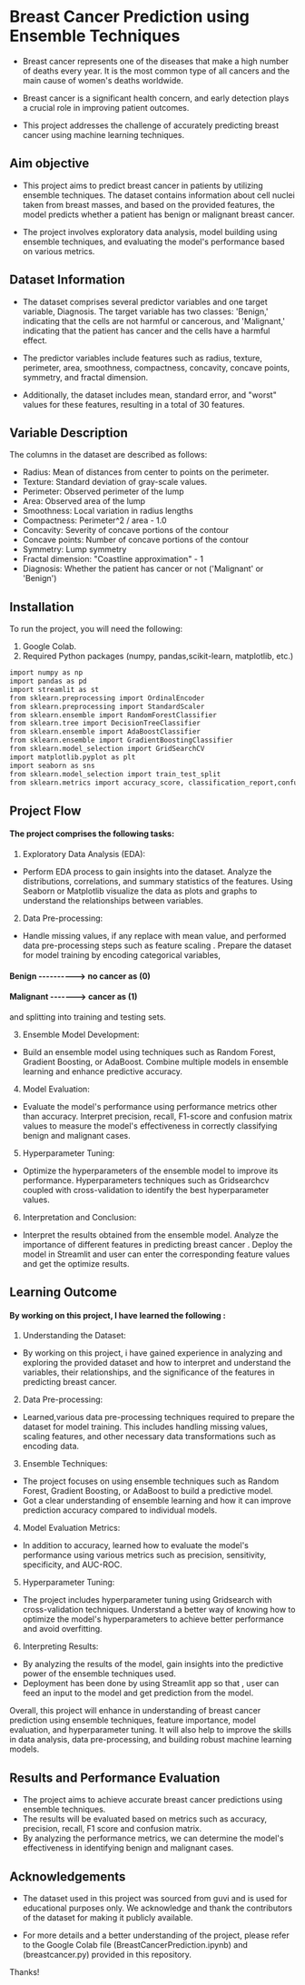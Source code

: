 
# Breast Cancer Prediction using Ensemble Techniques

- Breast cancer represents one of the diseases that make a high number of deaths every year. It is the most common type of all cancers and the main cause of women's deaths worldwide.


- Breast cancer is a significant health concern, and early detection plays a crucial role in improving patient outcomes.

- This project addresses the challenge of accurately predicting breast cancer using machine learning techniques. 








## Aim objective


- This project aims to predict breast cancer in patients by utilizing ensemble techniques. The dataset contains information about cell nuclei taken from breast masses, and based on the provided features, the model predicts whether a patient has benign or malignant breast cancer.


 - The project involves exploratory data analysis, model building using ensemble techniques, and evaluating the model's performance based on various metrics.
## Dataset Information

-  The dataset comprises several predictor variables and one target variable, Diagnosis. The target variable has two classes: 'Benign,' indicating that the cells are not harmful or cancerous, and 'Malignant,' indicating that the patient has cancer and the cells have a harmful effect. 

-  The predictor variables include features such as radius, texture, perimeter, area, smoothness, compactness, concavity, concave points, symmetry, and fractal dimension. 

-  Additionally, the dataset includes mean, standard error, and "worst" values for these features, resulting in a total of 30 features.
## Variable Description


The columns in the dataset are described as follows:

- Radius: Mean of distances from center to points on the perimeter.
- Texture: Standard deviation of gray-scale values.
- Perimeter: Observed perimeter of the lump
- Area: Observed area of the lump
- Smoothness: Local variation in radius lengths
- Compactness: Perimeter^2 / area - 1.0
- Concavity: Severity of concave portions of the contour
- Concave points: Number of concave portions of the contour
- Symmetry: Lump symmetry
- Fractal dimension: "Coastline approximation" - 1
- Diagnosis: Whether the patient has cancer or not ('Malignant' or 'Benign')
## Installation

To run the project, you will need the following:

1. Google Colab.
2. Required Python packages (numpy, pandas,scikit-learn, matplotlib, etc.)

```bash
import numpy as np
import pandas as pd
import streamlit as st
from sklearn.preprocessing import OrdinalEncoder
from sklearn.preprocessing import StandardScaler
from sklearn.ensemble import RandomForestClassifier
from sklearn.tree import DecisionTreeClassifier
from sklearn.ensemble import AdaBoostClassifier
from sklearn.ensemble import GradientBoostingClassifier
from sklearn.model_selection import GridSearchCV
import matplotlib.pyplot as plt
import seaborn as sns
from sklearn.model_selection import train_test_split
from sklearn.metrics import accuracy_score, classification_report,confusion_matrix


```
    
## Project Flow

#### The project comprises the following tasks:


1. Exploratory Data Analysis (EDA):
 - Perform EDA process to gain insights into the dataset. Analyze the distributions, correlations, and summary statistics of the features. Using Seaborn or Matplotlib visualize the data as plots and graphs  to understand the relationships between variables.

2. Data Pre-processing: 
- Handle missing values, if any replace with mean value, and performed  data pre-processing steps such as feature scaling . Prepare the dataset for model training by encoding categorical variables,
#### Benign ----------> no cancer as (0)
#### Malignant -------> cancer as (1) 
and splitting into training and testing sets.

3. Ensemble Model Development: 
- Build an ensemble model using techniques such as Random Forest, Gradient Boosting, or AdaBoost.  Combine multiple models in ensemble learning and enhance predictive accuracy.

4. Model Evaluation:
- Evaluate the model's performance using performance metrics other than accuracy. Interpret precision, recall, F1-score  and confusion matrix values to measure the model's effectiveness in correctly classifying benign and malignant cases.

5. Hyperparameter Tuning:
-  Optimize the hyperparameters of the ensemble model to improve its performance. Hyperparameters techniques such as Gridsearchcv coupled with cross-validation to identify the best hyperparameter values.

6. Interpretation and Conclusion:
-  Interpret the results obtained from the ensemble model. Analyze the importance of different features in predicting breast cancer . Deploy the model in Streamlit and user can enter the corresponding feature values and get the optimize results.




## Learning Outcome

#### By working on this project, I have learned the following :

1. Understanding the Dataset:
- By working on this project, i have gained experience in analyzing and exploring the provided dataset and  how to interpret and understand the variables, their relationships, and the significance of the features in predicting breast cancer.

2. Data Pre-processing: 
- Learned,various data pre-processing techniques required to prepare the dataset for model training. This includes handling missing values, scaling features, and other necessary data transformations such as encoding data.

3. Ensemble Techniques:
-  The project focuses on using ensemble techniques such as Random Forest, Gradient Boosting, or AdaBoost to build a predictive model.
- Got a clear understanding of ensemble learning and how it can improve prediction accuracy compared to individual models.

4. Model Evaluation Metrics: 
- In addition to accuracy, learned how  to evaluate the model's performance using various metrics such as precision, sensitivity, specificity, and AUC-ROC.

5. Hyperparameter Tuning:
-  The project includes hyperparameter tuning using Gridsearch with cross-validation techniques. Understand a better way of knowing how to optimize the model's hyperparameters to achieve better performance and avoid overfitting.

6. Interpreting Results:
-  By analyzing the results of the model,  gain insights into the predictive power of the ensemble techniques used.
-  Deployment has been done by using Streamlit app so that , user can feed an input to the model and get prediction from the model. 

Overall, this project will enhance in  understanding of breast cancer prediction using ensemble techniques, feature importance, model evaluation, and hyperparameter tuning. It will also help to improve the skills in data analysis, data pre-processing, and building robust machine learning models.


## Results and Performance Evaluation

- The project aims to achieve accurate breast cancer predictions using ensemble techniques. 
- The results will be evaluated based on metrics such as accuracy, precision, recall, F1 score and confusion matrix. 
- By analyzing the performance metrics, we can determine the model's effectiveness in identifying benign and malignant cases.






## Acknowledgements
 - The dataset used in this project was sourced from guvi  and is used for educational purposes only.  We    acknowledge and thank the contributors of the dataset for making it publicly available.


- For more details and a better understanding of the project, please refer to the Google Colab file (BreastCancerPrediction.ipynb) and (breastcancer.py) provided in this repository.

Thanks!

